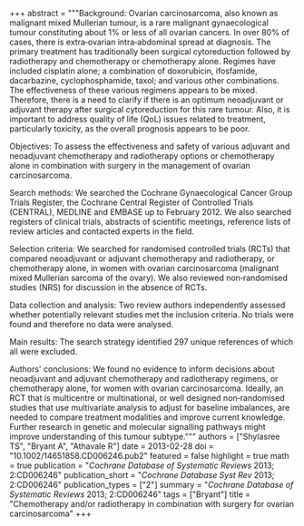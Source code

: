 +++
abstract = """Background: Ovarian carcinosarcoma, also known as malignant mixed Mullerian tumour, is a rare malignant gynaecological tumour constituting about 1% or less of all ovarian cancers. In over 80% of cases, there is extra‐ovarian intra‐abdominal spread at diagnosis. The primary treatment has traditionally been surgical cytoreduction followed by radiotherapy and chemotherapy or chemotherapy alone. Regimes have included cisplatin alone; a combination of doxorubicin, ifosfamide, dacarbazine, cyclophosphamide, taxol; and various other combinations. The effectiveness of these various regimens appears to be mixed. Therefore, there is a need to clarify if there is an optimum neoadjuvant or adjuvant therapy after surgical cytoreduction for this rare tumour. Also, it is important to address quality of life (QoL) issues related to treatment, particularly toxicity, as the overall prognosis appears to be poor.

Objectives: To assess the effectiveness and safety of various adjuvant and neoadjuvant chemotherapy and radiotherapy options or chemotherapy alone in combination with surgery in the management of ovarian carcinosarcoma.

Search methods: We searched the Cochrane Gynaecological Cancer Group Trials Register, the Cochrane Central Register of Controlled Trials (CENTRAL), MEDLINE and EMBASE up to February 2012. We also searched registers of clinical trials, abstracts of scientific meetings, reference lists of review articles and contacted experts in the field.

Selection criteria: We searched for randomised controlled trials (RCTs) that compared neoadjuvant or adjuvant chemotherapy and radiotherapy, or chemotherapy alone, in women with ovarian carcinosarcoma (malignant mixed Mullerian sarcoma of the ovary). We also reviewed non‐randomised studies (NRS) for discussion in the absence of RCTs.

Data collection and analysis: Two review authors independently assessed whether potentially relevant studies met the inclusion criteria. No trials were found and therefore no data were analysed.

Main results: The search strategy identified 297 unique references of which all were excluded.

Authors' conclusions: We found no evidence to inform decisions about neoadjuvant and adjuvant chemotherapy and radiotherapy regimens, or chemotherapy alone, for women with ovarian carcinosarcoma. Ideally, an RCT that is multicentre or multinational, or well designed non‐randomised studies that use multivariate analysis to adjust for baseline imbalances, are needed to compare treatment modalities and improve current knowledge. Further research in genetic and molecular signalling pathways might improve understanding of this tumour subtype."""
authors = ["Shylasree TS", "Bryant A", "Athavale R"]
date = 2013-02-28
doi = "10.1002/14651858.CD006246.pub2"
featured = false
highlight = true
math = true
publication = "*Cochrane Database of Systematic Reviews* 2013; 2:CD006246"
publication_short = "*Cochrane Database Syst Rev* 2013; 2:CD006246"
publication_types = ["2"]
summary = "*Cochrane Database of Systematic Reviews* 2013; 2:CD006246"
tags = ["Bryant"]
title = "Chemotherapy and/or radiotherapy in combination with surgery for ovarian carcinosarcoma"
+++
